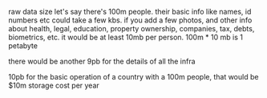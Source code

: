 
raw data size 
let's say there's 100m people. their basic info like names, id numbers etc could take a few kbs. if you add a few photos, and other info about health, legal, education, property ownership, companies, tax, debts, biometrics, etc. it would be at least 10mb per person. 100m * 10 mb is 1 petabyte

there would be another 9pb for the details of all the infra 

10pb for the basic operation of a country with a 100m people, that would be $10m storage cost per year 

